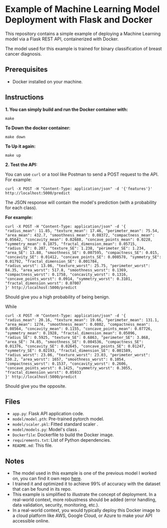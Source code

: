 # Example of Machine Learning Model Deployment with Flask and Docker

This repository contains a simple example of deploying a Machine Learning model via a Flask REST API, containerized with Docker.

The model used for this example is trained for binary classification of breast cancer diagnosis.

## Prerequisites

*   Docker installed on your machine.

## Instructions

**1.	You can simply build and run the Docker container with:**

    
    make
    


   **To Down the docker container:**
   
    
    make down 
    


   **To Up it again:**
   
    
    make up
    


**2.	Test the API:**

   You can use `curl` or a tool like Postman to send a POST request to the API. For example:


    
    curl -X POST -H "Content-Type: application/json" -d '{'features'}' http://localhost:5000/predict
    


   The JSON response will contain the model's prediction (with a probability for each class).


   **For example:**
   
	
	curl -X POST -H "Content-Type: application/json" -d '{
    "radius_mean": 11.85, "texture_mean": 17.46, "perimeter_mean": 75.54, "area_mean": 432.7, "smoothness_mean": 0.08372, "compactness_mean": 0.05642, "concavity_mean": 0.02688, "concave_points_mean": 0.0228, "symmetry_mean": 0.1875, "fractal_dimension_mean": 0.05715,
    "radius_SE": 0.207, "texture_SE": 1.238, "perimeter_SE": 1.234, "area_SE": 13.88, "smoothness_SE": 0.007595, "compactness_SE": 0.015, "concavity_SE": 0.01412, "concave_points_SE": 0.008578, "symmetry_SE": 0.01792, "fractal_dimension_SE": 0.001784,
    "radius_worst": 13.06, "texture_worst": 25.75, "perimeter_worst": 84.35, "area_worst": 517.8, "smoothness_worst": 0.1369, "compactness_worst": 0.1758, "concavity_worst": 0.1316, "concave_points_worst": 0.0914, "symmetry_worst": 0.3101, "fractal_dimension_worst": 0.07007
	}' http://localhost:5000/predict
	
 
   Should give you a high probability of being benign.
   
   While
   
		
	curl -X POST -H "Content-Type: application/json" -d '{
    "radius_mean": 20.16, "texture_mean": 19.66, "perimeter_mean": 131.1, "area_mean": 1274, "smoothness_mean": 0.0802, "compactness_mean": 0.08564, "concavity_mean": 0.1155, "concave_points_mean": 0.07726, "symmetry_mean": 0.1928, "fractal_dimension_mean": 0.05096,
    "radius_SE": 0.5925, "texture_SE": 0.6863, "perimeter_SE": 3.868, "area_SE": 74.85, "smoothness_SE": 0.004536, "compactness_SE": 0.01376, "concavity_SE": 0.02645, "concave_points_SE": 0.01247, "symmetry_SE": 0.02193, "fractal_dimension_SE": 0.001589,
    "radius_worst": 23.06, "texture_worst": 23.03, "perimeter_worst": 150.2, "area_worst": 1657, "smoothness_worst": 0.1054, "compactness_worst": 0.1537, "concavity_worst": 0.2606, "concave_points_worst": 0.1425, "symmetry_worst": 0.3055, "fractal_dimension_worst": 0.05933
	}' http://localhost:5000/predict
	
 
   Should give you the opposite.

## Files

*   `app.py`: Flask API application code.
*   `model/model.pth`: Pre-trained pytorch model.
*   `model/scaler.pkl`: Fitted standard scaler .
*   `model/models.py`: Model's class .
*   `Dockerfile`: Dockerfile to build the Docker image.
*   `requirements.txt`: List of Python dependencies.
*   `README.md`: This file.

## Notes

* The model used in this example is one of the previous model I worked on, you can find it own repo [here](https://github.com/kpoilly/Multilayer-Perceptron).
* I trained it and optimized it to achieve 99% of accuracy with the dataset that can be found in its repo.
* This example is simplified to illustrate the concept of deployment. In a real-world context, more robustness should be added (error handling, data validation, security, monitoring, etc.).
* In a real-world context, you would typically deploy this Docker image to a cloud platform like AWS, Google Cloud, or Azure to make your API accessible online.
